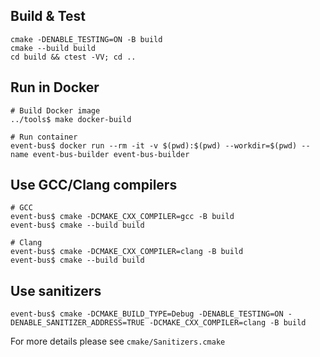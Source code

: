 ## Build & Test
```
cmake -DENABLE_TESTING=ON -B build
cmake --build build
cd build && ctest -VV; cd ..
```

## Run in Docker
```
# Build Docker image
../tools$ make docker-build

# Run container
event-bus$ docker run --rm -it -v $(pwd):$(pwd) --workdir=$(pwd) --name event-bus-builder event-bus-builder
```

## Use GCC/Clang compilers
```
# GCC
event-bus$ cmake -DCMAKE_CXX_COMPILER=gcc -B build
event-bus$ cmake --build build

# Clang
event-bus$ cmake -DCMAKE_CXX_COMPILER=clang -B build
event-bus$ cmake --build build
```

## Use sanitizers
```
event-bus$ cmake -DCMAKE_BUILD_TYPE=Debug -DENABLE_TESTING=ON -DENABLE_SANITIZER_ADDRESS=TRUE -DCMAKE_CXX_COMPILER=clang -B build
```
For more details please see `cmake/Sanitizers.cmake`
